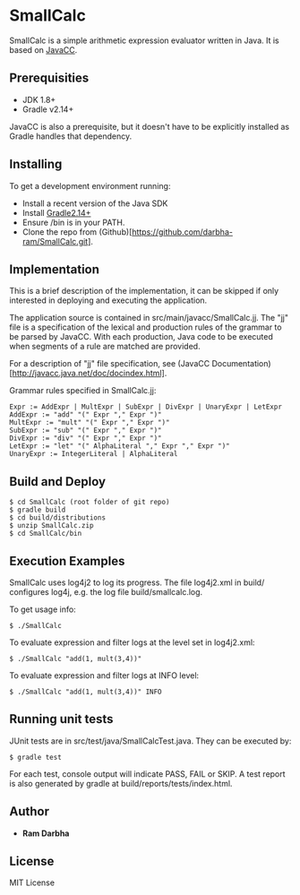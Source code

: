 # SmallCalc

SmallCalc is a simple arithmetic expression evaluator written in Java. It is based on [JavaCC](https://javacc.java.net).

## Prerequisities

* JDK 1.8+
* Gradle v2.14+

JavaCC is also a prerequisite, but it doesn't have to be explicitly installed as Gradle handles that dependency.

## Installing

To get a development environment running:
- Install a recent version of the Java SDK
- Install [Gradle2.14+](https://gradle.org)
- Ensure <gradleroot>/bin is in your PATH.
- Clone the repo from (Github)[https://github.com/darbha-ram/SmallCalc.git].


## Implementation 

This is a brief description of the implementation, it can be skipped if only interested in deploying and executing the application.

The application source is contained in src/main/javacc/SmallCalc.jj.  The "jj" file is a specification of the lexical and production rules of the grammar to be parsed by JavaCC.  With each production, Java code to be executed when segments of a rule are matched are provided.

For a description of "jj" file specification, see (JavaCC Documentation)[http://javacc.java.net/doc/docindex.html].

Grammar rules specified in SmallCalc.jj:
```
Expr := AddExpr | MultExpr | SubExpr | DivExpr | UnaryExpr | LetExpr
AddExpr := "add" "(" Expr "," Expr ")"
MultExpr := "mult" "(" Expr "," Expr ")"
SubExpr := "sub" "(" Expr "," Expr ")"
DivExpr := "div" "(" Expr "," Expr ")"
LetExpr := "let" "(" AlphaLiteral "," Expr "," Expr ")"
UnaryExpr := IntegerLiteral | AlphaLiteral
```


## Build and Deploy

```
$ cd SmallCalc (root folder of git repo)
$ gradle build
$ cd build/distributions
$ unzip SmallCalc.zip
$ cd SmallCalc/bin
```

## Execution Examples

SmallCalc uses log4j2 to log its progress. The file log4j2.xml in build/ configures log4j, e.g. the log file build/smallcalc.log.

To get usage info:

```
$ ./SmallCalc
```

To evaluate expression and filter logs at the level set in log4j2.xml:

```
$ ./SmallCalc "add(1, mult(3,4))"
```

To evaluate expression and filter logs at INFO level:

```
$ ./SmallCalc "add(1, mult(3,4))" INFO
```

## Running unit tests

JUnit tests are in src/test/java/SmallCalcTest.java.  They can be executed by:

```
$ gradle test
```

For each test, console output will indicate PASS, FAIL or SKIP.  A test report is also generated by gradle at build/reports/tests/index.html.


## Author

* **Ram Darbha**

## License

MIT License

